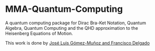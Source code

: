 # MMA-Quantum-Computing

A quantum computing package for Dirac Bra-Ket Notation, Quantum Algebra, Quantum Computing and the QHD approximation to the Heisenberg Equations of Motion.

This work is done by [José Luis Gómez-Muñoz and Francisco Delgado](http://homepage.cem.itesm.mx/lgomez/quantum/)
